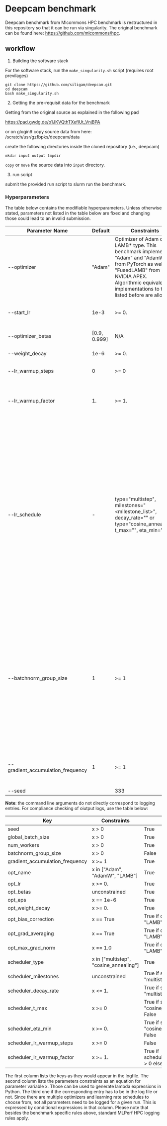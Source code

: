 # Deepcam benchmark 
Deepcam benchmark from Mlcommons HPC benchmark is restructured in this repository so that it can be run via singularity.
The original benchmark can be found here: https://github.com/mlcommons/hpc.

## workflow

1. Building the software stack

For the software stack, run the `make_singularity.sh` script (requires root previlages) 

```
git clone https://github.com/siligam/deepcam.git
cd deepcam
bash make_singularity.sh
```

2. Getting the pre-requisit data for the benchmark

Getting from the original source as explained in the following pad

https://pad.gwdg.de/o1JKVQthTXeflUt_VnjBPA

or on glogin9 copy source data from here:
/scratch/usr/gzfbpks/deepcam/data

create the following directories inside the cloned repository (i.e., deepcam)

```
mkdir input output tmpdir
```

`copy` or `move` the source data into `input` directory.


3. run script

submit the provided run script to slurm run the benchmark. 

### Hyperparameters
The table below contains the modifiable hyperparameters. Unless otherwise stated, parameters not listed in the table below are fixed and changing those could lead to an invalid submission.

Parameter Name	| Default	| Constraints	| Description
| --- | --- | --------- | -------- |
--optimizer	| "Adam"	| Optimizer of Adam or LAMB* type. This benchmark implements "Adam" and "AdamW" from PyTorch as well as "FusedLAMB" from NVIDIA APEX. Algorithmic equivalent implementations to those listed before are allowed. |	The optimizer to choose
--start_lr	|	1e-3	| >= 0.	|	Start learning rate (or base learning rate if warmup is used)
--optimizer_betas	|	[0.9, 0.999]	|	N/A		| Momentum terms for Adam-type optimizers
--weight_decay	|	1e-6		| >= 0.		| L2 weight regularization term
--lr_warmup_steps	|	0		| >= 0	|	Number of steps for learning rate warmup
--lr_warmup_factor	|	1.		| >= 1. 	|	When warmup is used, the target learning_rate will be lr_warmup_factor * start_lr
--lr_schedule	|	-		|type="multistep", milestones="<milestone_list>", decay_rate="<value>" or type="cosine_annealing", t_max="<value>", eta_min="<value>"		|Specifies the learning rate schedule. Multistep decays the current learning rate by decay_rate at every milestone in the list. Note that the milestones are in unit of steps, not epochs. Number and value of milestones and the decay_rate can be chosen arbitrarily. For a milestone list, please specify it as whitespace separated values, for example milestones="5000 10000". For cosine annealing, the minimal lr is given by the value of eta_min and the period length in number of steps by T_max
--batchnorm_group_size	|	1		|>= 1		|Determines how many ranks participate in the batchnorm. Specifying a value > 1 will replace nn.BatchNorm2d with nn.SyncBatchNorm everywhere in the model. Currently, nn.SyncBatchNorm only supports node-local batch normalization, but using an Implementation of that same functionality which span arbitrary number of workers is allowed
--gradient_accumulation_frequency 	|	1	|	>= 1		|Specifies the number of gradient accumulation steps before a weight update is performed
--seed	|		|333		|> 0		|Random number generator seed. Multiple submissions which employ the same seed are forbidden. Please specify a seed depending on system clock or similar.

**Note**:  the command line arguments do not directly correspond to logging entries. For compliance checking of oiutput logs, use the table below:

|Key	| Constraints |	Required
| --- | --- | ---|
seed	|	x > 0	|	True
global_batch_size	|	x > 0		|True
num_workers	|	x > 0	|	True
batchnorm_group_size	|	x > 0	|	False
gradient_accumulation_frequency	|	x >= 1	|	True
opt_name	|	x in ["Adam", "AdamW", "LAMB"]	|	True
opt_lr	|	x >= 0.		|True
opt_betas	|	unconstrained	|	True
opt_eps	|	x == 1e-6	|	True
opt_weight_decay	|	x >= 0.	|	True
opt_bias_correction	|	x == True		|True if opt_name == "LAMB" else False
opt_grad_averaging		|x == True		|True if opt_name == "LAMB" else False
opt_max_grad_norm	|	x == 1.0	|	True if opt_name == "LAMB" else False
scheduler_type	|	x in ["multistep", "cosine_annealing"]	|	True
scheduler_milestones	| unconstrained		|True if scheduler_type == "multistep" else False
scheduler_decay_rate	|	x <= 1.	|	True if scheduler_type == "multistep" else False
scheduler_t_max	|	x >= 0	|	True if scheduler_type == "cosine_annealing" else False
scheduler_eta_min	|	x >= 0.	|	True if scheduler_type == "cosine_annealing" else False
scheduler_lr_warmup_steps	|	x >= 0	|	False
scheduler_lr_warmup_factor	|	x >= 1.	|	True if scheduler_lr_warmup_steps > 0 else False

The first column lists the keys as they would appear in the logfile. The second column lists the parameters constraints as an equation for parameter variable x. Those can be used to generate lambda expressions in Python. The third one if the corresponding entry has to be in the log file or not. Since there are multiple optimizers and learning rate schedules to choose from, not all parameters need to be logged for a given run. This is expressed by conditional expressions in that column. Please note that besides the benchmark specific rules above, standard MLPerf HPC logging rules apply.
